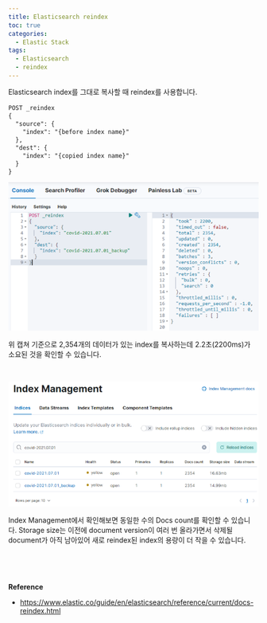 ```yaml
---
title: Elasticsearch reindex
toc: true
categories:
  - Elastic Stack
tags:
  - Elasticsearch
  - reindex
---
```


Elasticsearch index를 그대로 복사할 때 reindex를 사용합니다.



```
POST _reindex
{
  "source": {
    "index": "{before index name}"
  },
  "dest": {
    "index": "{copied index name}"
  }
}
```

![reindex](/assets/images/posts/2022-6-28-tistory-post-66/img-1.png)



위 캡쳐 기준으로 2,354개의 데이터가 있는 index를 복사하는데 2.2초(2200ms)가 소요된 것을 확인할 수 있습니다. 


 


![reindex result](/assets/images/posts/2022-6-28-tistory-post-66/img-2.png)



Index Management에서 확인해보면 동일한 수의 Docs count를 확인할 수 있습니다. Storage size는 이전에 document version이 여러 번 올라가면서 삭제될 document가 아직 남아있어 새로 reindex된 index의 용량이 더 작을 수 있습니다.


 


 


**Reference**


* <https://www.elastic.co/guide/en/elasticsearch/reference/current/docs-reindex.html>

